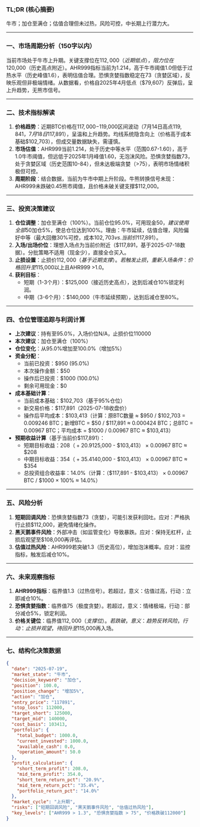 ### TL;DR (核心摘要)
牛市；加仓至满仓；估值合理但未过热，风险可控，中长期上行潜力大。

---

### 一、市场周期分析（150字以内）
当前市场处于牛市上升期。关键支撑位在$112,000（近期低点），阻力位在$120,000（历史高点附近）。AHR999指标当前为1.214，高于牛市阈值1.0但低于过热水平（历史峰值1.6），表明估值合理。恐惧贪婪指数稳定在73（贪婪区域），反映乐观但非极端情绪。从数据看，价格自2025年4月低点（$79,607）反弹后，呈上升趋势，无熊市信号。

---

### 二、技术指标解读
1. **价格趋势**：近期BTC价格在$117,000-$119,000区间波动（7月14日高点$119,841，7月18日$117,891），呈温和上升趋势。均线系统隐含向上（价格高于成本基础$102,703），但成交量数据缺失，需谨慎。
2. **市场估值**：AHR999当前1.214，处于历史中等水平（范围0.67-1.60），高于1.0牛市阈值，但远低于2025年1月峰值1.60，无泡沫风险。恐惧贪婪指数73，处于贪婪区域（历史范围10-84），但未达极端贪婪（>75），表明市场情绪积极但可控。
3. **周期阶段**：结合数据，当前为牛市中期上升阶段。牛熊转换信号未现：AHR999未跌破0.45熊市阈值，且价格未破关键支撑$112,000。

---

### 三、投资决策建议
1. **仓位调整**：加仓至满仓（100%）。当前仓位95.0%，可用现金$50，建议使用全部$50加仓5%，使总仓位达到100%。理由：牛市延续，估值合理，风险偏好中等（最大回撤30%可控，成本$102,703 vs. 当前价$117,891）。
2. **入场/出场价位**：理想入场点为当前价附近（$117,891，基于2025-07-18数据）。分批策略不适用（现金少），直接全仓买入。
3. **止损设置**：止损价$112,000（基于近期支撑）。若触发止损，重新入场条件：价格回升至$115,000以上且AHR999 >1.0。
4. **获利目标**：
   - 短期（1-3个月）：$125,000（接近历史高点），达到后减仓10%锁定利润。
   - 中期（3-6个月）：$140,000（牛市延续预期），达到后减仓至80%。

---

### 四、仓位管理追踪与利润计算
- **上次建议**：持有至95.0%，入场价位N/A，止损价位110000  
- **本次建议**：加仓至满仓（100%）  
- **仓位变化**：从95.0%增加至100.0%（增加5%）  
- **资金分配**：
  - 当前已投资：$950 (95.0%)
  - 本次操作金额：$50
  - 操作后已投资：$1000 (100.0%)
  - 剩余可用现金：$0
- **成本基础计算**：
  - 当前成本基础：$102,703（基于95%仓位）
  - 新交易价格：$117,891（2025-07-18收盘价）
  - 操作后平均成本：$103,413（计算：原BTC数量 ≈ $950 / $102,703 = 0.009246 BTC；新增BTC = $50 / $117,891 ≈ 0.000424 BTC；总BTC = 0.00967 BTC；平均成本 = $1000 / 0.00967 BTC ≈ $103,413）
- **预期收益计算**（基于当前价$117,891）：
  - 短期目标收益：$208（+20.9%），计算：（$125,000 - $103,413） × 0.00967 BTC ≈ $208
  - 中期目标收益：$354（+35.4%），计算：（$140,000 - $103,413） × 0.00967 BTC ≈ $354
  - 总投资组合收益率：14.0%（计算：（$117,891 - $103,413） × 0.00967 BTC / $1000 × 100% ≈ 14.0%）

---

### 五、风险分析
1. **短期回调风险**：恐惧贪婪指数73（贪婪），可能引发获利回吐。应对：严格执行止损$112,000，避免情绪化操作。  
2. **黑天鹅事件风险**：外部冲击（如监管变化）导致暴跌。应对：保持无杠杆，止损后观望至$108,000再评估。  
3. **估值过热风险**：AHR999若突破1.3（历史高位），增加泡沫概率。应对：监控指标，触发后减仓10%。  

---

### 六、未来观察指标
1. **AHR999指标**：临界值1.3（过热信号）。若超过，意义：估值过高，行动：立即减仓10%。  
2. **恐惧贪婪指数**：临界值75（极度贪婪）。若超过，意义：情绪极端，行动：部分减仓5%，锁定利润。  
3. **价格关键位**：临界值$112,000（支撑位）。若跌破，意义：趋势反转风险，行动：止损并观望，待回升至$115,000再入场。  

---

### 七、结构化决策数据
```json
{
  "date": "2025-07-19",
  "market_state": "牛市",
  "decision_keyword": "加仓",
  "position": 100.0,
  "position_change": "增加5%",
  "action": "加仓",
  "entry_price": "117891",
  "stop_loss": 112000,
  "target_short": 125000,
  "target_mid": 140000,
  "cost_basis": 103413,
  "portfolio": {
    "total_budget": 1000.0,
    "current_invested": 1000.0,
    "available_cash": 0.0,
    "operation_amount": 50.0
  },
  "profit_calculation": {
    "short_term_profit": 208.0,
    "mid_term_profit": 354.0,
    "short_term_return_pct": "20.9%",
    "mid_term_return_pct": "35.4%",
    "portfolio_return_pct": "14.0%"
  },
  "market_cycle": "上升期",
  "risks": ["短期回调风险", "黑天鹅事件风险", "估值过热风险"],
  "key_levels": ["AHR999 > 1.3", "恐惧贪婪指数 > 75", "价格跌破112000"]
}
```
